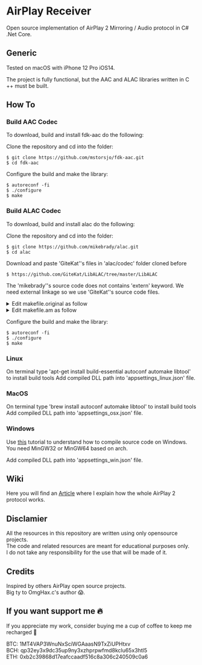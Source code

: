 # AirPlay Receiver
Open source implementation of AirPlay 2 Mirroring / Audio protocol in C# .Net Core.  

## Generic

Tested on macOS with iPhone 12 Pro iOS14.  
  
The project is fully functional, but the AAC and ALAC libraries written in C ++ must be built.  
  
## How To

### Build AAC Codec
To download, build and install fdk-aac do the following:  
  
Clone the repository and cd into the folder:  
```
$ git clone https://github.com/mstorsjo/fdk-aac.git
$ cd fdk-aac
```
  
Configure the build and make the library:  
```
$ autoreconf -fi
$ ./configure
$ make
```
  
### Build ALAC Codec
To download, build and install alac do the following:  
  
Clone the repository and cd into the folder:  
```
$ git clone https://github.com/mikebrady/alac.git
$ cd alac
```
  
Download and paste 'GiteKat''s files in 'alac/codec' folder cloned before
```
$ https://github.com/GiteKat/LibALAC/tree/master/LibALAC
```
  
The 'mikebrady''s source code does not contains 'extern' keyword.
We need external linkage so we use 'GiteKat''s source code files.
  
<details>
<summary>
Edit makefile.original as follow
</summary>

```
# libalac make

CFLAGS = -g -O3 -c
LFLAGS = -Wall
CC = g++

SRCDIR = .
OBJDIR = ./obj
INCLUDES = .

HEADERS = \
$(SRCDIR)/EndianPortable.h \
$(SRCDIR)/aglib.h \
$(SRCDIR)/ALACAudioTypes.h \
$(SRCDIR)/ALACBitUtilities.h\
$(SRCDIR)/ALACDecoder.h \
$(SRCDIR)/ALACEncoder.h \
$(SRCDIR)/LibALAC.h \
$(SRCDIR)/dplib.h \
$(SRCDIR)/matrixlib.h

SOURCES = \
$(SRCDIR)/EndianPortable.c \
$(SRCDIR)/ALACBitUtilities.c \
$(SRCDIR)/ALACDecoder.cpp \
$(SRCDIR)/ALACEncoder.cpp \
$(SRCDIR)/LibALAC.cpp \
$(SRCDIR)/ag_dec.c \
$(SRCDIR)/ag_enc.c \
$(SRCDIR)/dp_dec.c \
$(SRCDIR)/dp_enc.c \
$(SRCDIR)/matrix_dec.c \
$(SRCDIR)/matrix_enc.c

OBJS = \
EndianPortable.o \
ALACBitUtilities.o \
ALACDecoder.o \
ALACEncoder.o \
LibALAC.o \
ag_dec.o \
ag_enc.o \
dp_dec.o \
dp_enc.o \
matrix_dec.o \
matrix_enc.o

libalac.a:	$(OBJS)
	ar rcs libalac.a $(OBJS)

EndianPortable.o : EndianPortable.c
	$(CC) -I $(INCLUDES) $(CFLAGS) EndianPortable.c

ALACBitUtilities.o : ALACBitUtilities.c
	$(CC) -I $(INCLUDES) $(CFLAGS) ALACBitUtilities.c

ALACDecoder.o : ALACDecoder.cpp
	$(CC) -I $(INCLUDES) $(CFLAGS) ALACDecoder.cpp

ALACEncoder.o : ALACEncoder.cpp
	$(CC) -I $(INCLUDES) $(CFLAGS) ALACEncoder.cpp

LibALAC.o : LibALAC.cpp
	$(CC) -I $(INCLUDES) $(CFLAGS) LibALAC.cpp

ag_dec.o : ag_dec.c
	$(CC) -I $(INCLUDES) $(CFLAGS) ag_dec.c

ag_enc.o : ag_enc.c
	$(CC) -I $(INCLUDES) $(CFLAGS) ag_enc.c

dp_dec.o : dp_dec.c
	$(CC) -I $(INCLUDES) $(CFLAGS) dp_dec.c

dp_enc.o : dp_enc.c
	$(CC) -I $(INCLUDES) $(CFLAGS) dp_enc.c

matrix_dec.o : matrix_dec.c
	$(CC) -I $(INCLUDES) $(CFLAGS) matrix_dec.c

matrix_enc.o : matrix_enc.c
	$(CC) -I $(INCLUDES) $(CFLAGS) matrix_enc.c
		
clean:
	-rm $(OBJS) libalac.a
```

</details>
  
<details>
<summary>
Edit makefile.am as follow
</summary>
  
```
## Copyright (c) 2013 Tiancheng "Timothy" Gu
## Modifications copyright (c) 2016 Mike Brady
## Licensed under the Apache License, Version 2.0 (the "License");
## you may not use this file except in compliance with the License.
## You may obtain a copy of the License at
## 
##     http://www.apache.org/licenses/LICENSE-2.0
## 
## Unless required by applicable law or agreed to in writing, software
## distributed under the License is distributed on an "AS IS" BASIS,
## WITHOUT WARRANTIES OR CONDITIONS OF ANY KIND, either express or implied.
## See the License for the specific language governing permissions and
## limitations under the License.

lib_LTLIBRARIES = libalac.la

libalac_la_CPPFLAGS = -Wno-multichar
libalac_la_LDFLAGS = -version-info @ALAC_VERSION@

libalac_la_SOURCES = \
    EndianPortable.c \
    ALACBitUtilities.c \
    ALACDecoder.cpp \
    ALACEncoder.cpp \
    LibALAC.cpp \
    ag_dec.c \
    ag_enc.c \
    dp_dec.c \
    dp_enc.c \
    matrix_dec.c \
    matrix_enc.c

pkgconfigdir = $(libdir)/pkgconfig
pkgconfig_DATA = alac.pc

# Install to include/alac
alacincludedir = $(includedir)/alac

# Install everything
alacinclude_HEADERS = *.h
```

</details>

Configure the build and make the library:  
```
$ autoreconf -fi
$ ./configure
$ make
```
  
### Linux
On terminal type 'apt-get install build-essential autoconf automake libtool' to install build tools
Add compiled DLL path into 'appsettings_linux.json' file.  
  
### MacOS
On terminal type 'brew install autoconf automake libtool' to install build tools
Add compiled DLL path into 'appsettings_osx.json' file.  
  
### Windows

Use [this](http://www.gaia-gis.it/gaia-sins/mingw64_how_to.html#env) tutorial to understand how to compile source code on Windows.  
You need MinGW32 or MinGW64 based on arch.  

Add compiled DLL path into 'appsettings_win.json' file.  
  
## Wiki
  
Here you will find an [Article](https://github.com/SteeBono/airplayreceiver/wiki) where I explain how the whole AirPlay 2 protocol works.
  
## Disclamier
  
All the resources in this repository are written using only opensource projects.  
The code and related resources are meant for educational purposes only.  
I do not take any responsibility for the use that will be made of it.    

## Credits

Inspired by others AirPlay open source projects.  
Big ty to OmgHax.c's author 😱. 

## If you want support me 🔥

If you appreciate my work, consider buying me a cup of coffee to keep me recharged 🥲  
  
BTC: 1MT4VAP3WnuNxSciWGAaasN9TxZiUPHtxv  
BCH: qp32ey3x9dc35up9ny3xzhprpwfmd8kclu65x3htl5  
ETH: 0xb2c39868d17eafccaadf516c8a306c240509c0a6  
